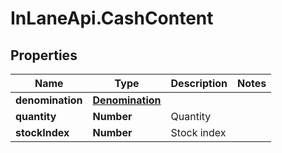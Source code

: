 # InLaneApi.CashContent

## Properties
Name | Type | Description | Notes
------------ | ------------- | ------------- | -------------
**denomination** | [**Denomination**](Denomination.md) |  | 
**quantity** | **Number** | Quantity | 
**stockIndex** | **Number** | Stock index | 
